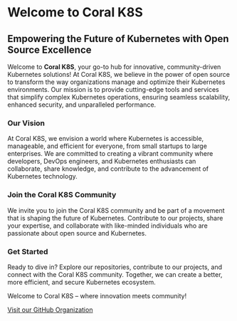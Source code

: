 # Welcome to Coral K8S

## Empowering the Future of Kubernetes with Open Source Excellence

Welcome to **Coral K8S**, your go-to hub for innovative, community-driven Kubernetes solutions! At Coral K8S, we believe in the power of open source to transform the way organizations manage and optimize their Kubernetes environments. Our mission is to provide cutting-edge tools and services that simplify complex Kubernetes operations, ensuring seamless scalability, enhanced security, and unparalleled performance.

### Our Vision
At Coral K8S, we envision a world where Kubernetes is accessible, manageable, and efficient for everyone, from small startups to large enterprises. We are committed to creating a vibrant community where developers, DevOps engineers, and Kubernetes enthusiasts can collaborate, share knowledge, and contribute to the advancement of Kubernetes technology.

### Join the Coral K8S Community
We invite you to join the Coral K8S community and be part of a movement that is shaping the future of Kubernetes. Contribute to our projects, share your expertise, and collaborate with like-minded individuals who are passionate about open source and Kubernetes.

### Get Started
Ready to dive in? Explore our repositories, contribute to our projects, and connect with the Coral K8S community. Together, we can create a better, more efficient, and secure Kubernetes ecosystem.

Welcome to Coral K8S – where innovation meets community!

[Visit our GitHub Organization](https://github.com/Coral-K8S)
